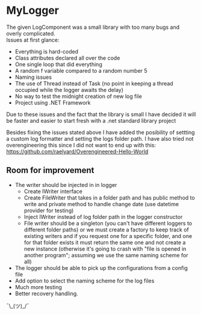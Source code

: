 # MyLogger
The given LogComponent was a small library with too many bugs and overly complicated.\
Issues at first glance:
- Everything is hard-coded
- Class attributes declared all over the code
- One single loop that did everything
- A random f variable compared to a random number 5
- Naming issues
- The use of Thread instead of Task (no point in keeping a thread occupied while the logger awaits the delay)
- No way to test the midnight creation of new log file
- Project using .NET Framework

Due to these issues and the fact that the library is small I have decided it will be faster and easier to start fresh with a .net standard library project

Besides fixing the issues stated above I have added the posibility of settting a custom log formatter and setting the logs folder path.
I have also tried not overengineering this since I did not want to end up with this: https://github.com/raelyard/Overengineered-Hello-World

## Room for improvement

- The writer should be injected in in logger
  - Create IWriter interface
  - Create FileWriter that takes in a folder path and has public method to write and private method to handle change date (use datetime provider for testing)
  - Inject IWriter instead of log folder path in the logger constructor
  - File writer should be a singleton (you can't have different loggers to different folder paths) or we must create a factory to keep track of existing writers and if you request one for a specific folder, and one for that folder exists it must return the same one and not create a new instance (otherwise it's going to crash with "file is opened in another program"; assuming we use the same naming scheme for all)
- The logger should be able to pick up the configurations from a config file
- Add option to select the naming scheme for the log files
- Much more testing 
- Better recovery handling.

¯\\\_(ツ)_/¯